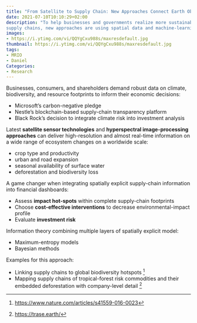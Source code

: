 ```yaml
---
title: "From Satellite to Supply Chain: New Approaches Connect Earth Observation to Economic Decisions"
date: 2021-07-10T10:10:29+02:00
description: "To help businesses and governments realize more sustainable
supply chains, new approaches are using spatial data and machine-learning techniques to connect Earth observation data to conventional economic tools."
images:
- https://i.ytimg.com/vi/QQYgCxu988s/maxresdefault.jpg
thumbnail: https://i.ytimg.com/vi/QQYgCxu988s/maxresdefault.jpg
tags:
- MRIO
- Daniel
Categories:
- Research
---
```


Businesses, consumers, and shareholders demand robust data on climate, biodiversity, and resource footprints to inform their economic decisions:

* Microsoft’s carbon-negative pledge
* Nestle’s blockchain-based supply-chain transparency platform
* Black Rock’s decision to integrate climate risk into investment analysis

Latest **satellite sensor technologies** and **hyperspectral image-processing approaches** can deliver high-resolution and almost real-time information on a wide range of ecosystem changes on a worldwide scale:

* crop type and productivity
* urban and road expansion
* seasonal availability of surface water
* deforestation and biodiversity loss

A game changer when integrating spatially explicit supply-chain information into financial dashboards:

* Assess **impact hot-spots** within complete supply-chain footprints
* Choose **cost-effective interventions** to decrease environmental-impact profile
* Evaluate **investment risk**

Information theory combining multiple layers of spatially explicit model:

* Maximum-entropy models
* Bayesian methods

Examples for this approach:
* Linking supply chains to global biodiversity hotspots [^1]
* Mapping supply chains of tropical-forest risk commodities and their embedded deforestation with company-level detail [^2]


[^1]: https://www.nature.com/articles/s41559-016-0023
[^2]: https://trase.earth/
